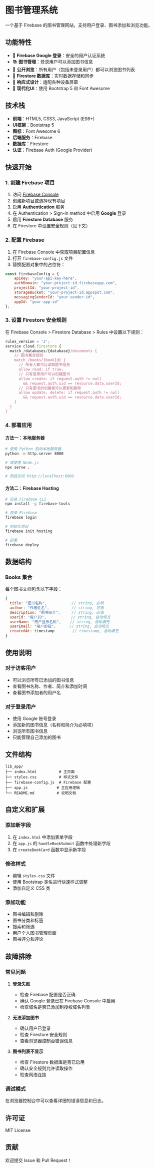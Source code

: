 # 图书管理系统

一个基于 Firebase 的图书管理网站，支持用户登录、图书添加和浏览功能。

## 功能特性

- 🔐 **Firebase Google 登录**：安全的用户认证系统
- 📚 **图书管理**：登录用户可以添加图书信息
- 👀 **公开浏览**：所有用户（包括未登录用户）都可以浏览图书列表
- 💾 **Firestore 数据库**：实时数据存储和同步
- 📱 **响应式设计**：适配各种设备屏幕
- 🎨 **现代化UI**：使用 Bootstrap 5 和 Font Awesome

## 技术栈

- **前端**：HTML5, CSS3, JavaScript (ES6+)
- **UI框架**：Bootstrap 5
- **图标**：Font Awesome 6
- **后端服务**：Firebase
- **数据库**：Firestore
- **认证**：Firebase Auth (Google Provider)

## 快速开始

### 1. 创建 Firebase 项目

1. 访问 [Firebase Console](https://console.firebase.google.com/)
2. 创建新项目或选择现有项目
3. 启用 **Authentication** 服务
4. 在 Authentication > Sign-in method 中启用 **Google** 登录
5. 启用 **Firestore Database** 服务
6. 在 Firestore 中设置安全规则（见下文）

### 2. 配置 Firebase

1. 在 Firebase Console 中获取项目配置信息
2. 打开 `firebase-config.js` 文件
3. 替换配置对象中的占位符：

```javascript
const firebaseConfig = {
    apiKey: "your-api-key-here",
    authDomain: "your-project-id.firebaseapp.com", 
    projectId: "your-project-id",
    storageBucket: "your-project-id.appspot.com",
    messagingSenderId: "your-sender-id",
    appId: "your-app-id"
};
```

### 3. 设置 Firestore 安全规则

在 Firebase Console > Firestore Database > Rules 中设置以下规则：

```javascript
rules_version = '2';
service cloud.firestore {
  match /databases/{database}/documents {
    // 图书集合规则
    match /books/{bookId} {
      // 所有人都可以读取图书信息
      allow read: if true;
      // 只有登录用户可以创建图书
      allow create: if request.auth != null 
        && request.auth.uid == resource.data.userId;
      // 只有图书的创建者可以更新和删除
      allow update, delete: if request.auth != null 
        && request.auth.uid == resource.data.userId;
    }
  }
}
```

### 4. 部署应用

#### 方法一：本地服务器
```bash
# 使用 Python 启动本地服务器
python -m http.server 8000

# 或使用 Node.js
npx serve .

# 然后访问 http://localhost:8000
```

#### 方法二：Firebase Hosting
```bash
# 安装 Firebase CLI
npm install -g firebase-tools

# 登录 Firebase
firebase login

# 初始化项目
firebase init hosting

# 部署
firebase deploy
```

## 数据结构

### Books 集合

每个图书文档包含以下字段：

```javascript
{
  title: "图书名称",           // string, 必填
  author: "作者姓名",          // string, 可选
  description: "图书简介",     // string, 必填
  userId: "用户ID",           // string, 自动填充
  userName: "用户显示名称",    // string, 自动填充
  userEmail: "用户邮箱",      // string, 自动填充
  createdAt: timestamp        // timestamp, 自动填充
}
```

## 使用说明

### 对于访客用户
- 可以浏览所有已添加的图书信息
- 查看图书名称、作者、简介和添加时间
- 查看图书添加者的用户名

### 对于登录用户
- 使用 Google 账号登录
- 添加新的图书信息（名称和简介为必填项）
- 浏览所有图书信息
- 只能管理自己添加的图书

## 文件结构

```
lib_app/
├── index.html          # 主页面
├── styles.css          # 样式文件
├── firebase-config.js  # Firebase 配置
├── app.js             # 主应用逻辑
└── README.md          # 说明文档
```

## 自定义和扩展

### 添加新字段
1. 在 `index.html` 中添加表单字段
2. 在 `app.js` 的 `handleBookSubmit` 函数中处理新字段
3. 在 `createBookCard` 函数中显示新字段

### 修改样式
- 编辑 `styles.css` 文件
- 使用 Bootstrap 类名进行快速样式调整
- 添加自定义 CSS 类

### 添加功能
- 图书编辑和删除
- 图书分类和标签
- 搜索和筛选
- 用户个人图书管理页面
- 图书评分和评论

## 故障排除

### 常见问题

1. **登录失败**
   - 检查 Firebase 配置是否正确
   - 确认 Google 登录已在 Firebase Console 中启用
   - 检查域名是否已添加到授权域名列表

2. **无法添加图书**
   - 确认用户已登录
   - 检查 Firestore 安全规则
   - 查看浏览器控制台错误信息

3. **图书列表不显示**
   - 检查 Firestore 数据库是否已启用
   - 确认安全规则允许读取操作
   - 检查网络连接

### 调试模式
在浏览器控制台中可以查看详细的错误信息和日志。

## 许可证

MIT License

## 贡献

欢迎提交 Issue 和 Pull Request！
